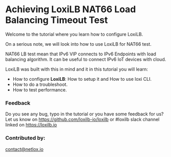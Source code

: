 #  Achieving LoxiLB NAT66 Load Balancing Timeout Test

Welcome to the tutorial where you learn how to configure LoxiLB.

On a serious note, we will look into how to use LoxiLB for NAT66 test. 

NAT66 LB test mean that IPv6 VIP connects to IPv6 Endpoints with load balancing algorithm. It can be useful to connect IPv6 IoT devices with cloud.

LoxiLB was built with this in mind and it in this tutorial you will learn:

* How to configure **LoxiLB**: How to setup it and How to use loxi CLI.
* How to do a troubleshoot.
* How to test performance.

### Feedback

Do you see any bug, typo in the tutorial or you have some feedback for us?
Let us know on https://github.com/loxilb-io/loxilb or #loxilb slack channel linked on https://loxilb.io

### Contributed by:
contact@netlox.io

